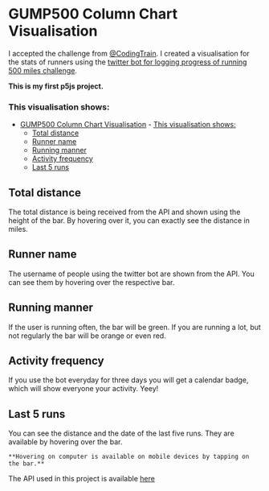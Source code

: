 # GUMP500 Column Chart Visualisation
I accepted the challenge from [@CodingTrain](https://github.com/CodingTrain). I created a visualisation for the stats of runners using the [twitter bot for logging progress of running 500 miles challenge](https://twitter.com/CodingTrainBot).

**This is my first p5js project.**

### This visualisation shows:
- [GUMP500 Column Chart Visualisation](#gump500-column-chart-visualisation)
		- [This visualisation shows:](#this-visualisation-shows)
	- [Total distance](#total-distance)
	- [Runner name](#runner-name)
	- [Running manner](#running-manner)
	- [Activity frequency](#activity-frequency)
	- [Last 5 runs](#last-5-runs)

## Total distance
The total distance is being received from the API and shown using the height of the bar. By hovering over it, you can exactly see the distance in miles.

## Runner name
The username of people using the twitter bot are shown from the API. You can see them by hovering over the respective bar.

## Running manner
If the user is running often, the bar will be green. If you are running a lot, but not regularly the bar will be orange or even red.

## Activity frequency
If you use the bot everyday for three days you will get a calendar badge, which will show everyone your activity. Yeey!
## Last 5 runs
You can see the distance and the date of the last five runs. They are available by hovering over the bar.

	**Hovering on computer is available on mobile devices by tapping on the bar.**

The API used in this project is available [here](https://gump500-api.glitch.me/api)
